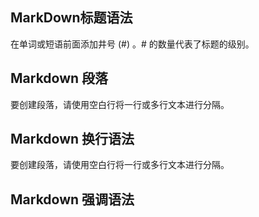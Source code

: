 ## MarkDown标题语法
在单词或短语前面添加井号 (#) 。# 的数量代表了标题的级别。

## Markdown 段落
要创建段落，请使用空白行将一行或多行文本进行分隔。

## Markdown 换行语法
要创建段落，请使用空白行将一行或多行文本进行分隔。

## Markdown 强调语法